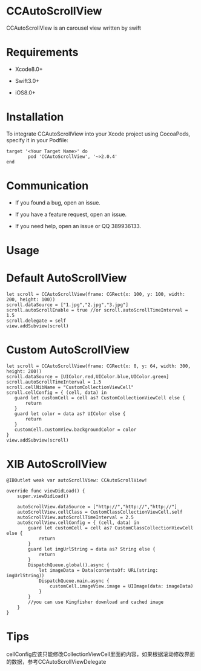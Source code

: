 # CCAutoScrollView
CCAutoScrollView is an carousel view written by swift

# Requirements
<ul>
<li><p>Xcode8.0+</p></li>
<li><p>Swift3.0+</p></li>
<li><p>iOS8.0+</p></li>
</ul>

# Installation
To integrate CCAutoScrollView into your Xcode project using CocoaPods, specify it in your Podfile:
	
	target '<Your Target Name>' do
    		pod 'CCAutoScrollView', '~>2.0.4'
	end
	
# Communication
<ul>
<li><p>If you found a bug, open an issue.</p></li>
<li><p>If you have a feature request, open an issue.</p></li>
<li><p>If you need help, open an issue or QQ 389936133.</p></li>
</ul>

# Usage

# Default AutoScrollView
	let scroll = CCAutoScrollView(frame: CGRect(x: 100, y: 100, width: 200, height: 100))
	scroll.dataSource = ["1.jpg","2.jpg","3.jpg"]
	scroll.autoScrollEnable = true //or scroll.autoScrollTimeInterval = 1.5
	scroll.delegate = self
	view.addSubview(scroll)
				
# Custom AutoScrollView
	let scroll = CCAutoScrollView(frame: CGRect(x: 0, y: 64, width: 300, height: 200))
	scroll.dataSource = [UIColor.red,UIColor.blue,UIColor.green]
	scroll.autoScrollTimeInterval = 1.5
	scroll.cellNibName = "CustomCollectionViewCell"
	scroll.cellConfig = { (cell, data) in
       guard let customCell = cell as? CustomCollectionViewCell else {
           return
       }
       guard let color = data as? UIColor else {
           return
       }
       customCell.customView.backgroundColor = color
	}
	view.addSubview(scroll)
	
# XIB AutoScrollView
	@IBOutlet weak var autoScrollView: CCAutoScrollView!
    
    override func viewDidLoad() {
        super.viewDidLoad()

        autoScrollView.dataSource = ["http://","http://","http://"]
        autoScrollView.cellClass = CustomClassCollectionViewCell.self
        autoScrollView.autoScrollTimeInterval = 2.5
        autoScrollView.cellConfig = { (cell, data) in
            guard let customCell = cell as? CustomClassCollectionViewCell else {
                return
            }
            guard let imgUrlString = data as? String else {
                return
            }
            DispatchQueue.global().async {
                let imageData = Data(contentsOf: URL(string: imgUrlString))
                DispatchQueue.main.async {
                    customCell.imageView.image = UIImage(data: imageData)
                }
            }
			//you can use Kingfisher download and cached image
        }
    }

# Tips

cellConfig应该只能修改CollectionViewCell里面的内容，如果根据滚动修改界面的数据，参考CCAutoScrollViewDelegate

